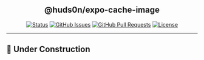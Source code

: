 </p>

<h2 align="center">@huds0n/expo-cache-image</h3>

</p>

<div align="center">

[![Status](https://img.shields.io/badge/status-active-success.svg)]()
[![GitHub Issues](https://img.shields.io/github/issues/JontiHudson/modules-huds0n-expo-cache-image.svg)](https://github.com/JontiHudson/modules-huds0n-expo-cache-image/issues)
[![GitHub Pull Requests](https://img.shields.io/github/issues-pr/JontiHudson/modules-huds0n-expo-cache-image.svg)](https://github.com/JontiHudson/modules-huds0n-expo-cache-image/pulls)
[![License](https://img.shields.io/badge/license-MIT-blue.svg)](/LICENSE)

</div>

---

## 👷 Under Construction
